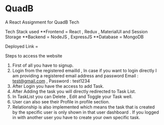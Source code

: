 # QuadB

A React Assignment for QuadB Tech 

Tech Stack used
**Frontend = React , Redux , MaterialUI and Session Storage
**Backend = NodeJS , ExpressJS
**Database = MongoDB

Deployed Link = 

Steps to access the website

1. First of all you have to signup. 
2. Login from the registered emailId , In case if you want to login directly I am providing a registered email address and password Email : test@gmail.com , Password : test1234
3. After Login you have the access to add Task.
4. After Adding the task you will directly redirected to Task List.
5. In TaskList you can Delete , Edit and Toggle your Task well.
6. User can also see their Profile in profile section.
7. Relationship is also implemented which means the task that is created by the specific user is only shown in that user dashboard . If you logged in with another user you have to create your own specific task.